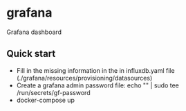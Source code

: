 # grafana
Grafana dashboard

## Quick start
- Fill in the missing information in the in influxdb.yaml file (./grafana/resources/provisioning/datasources)
- Create a grafana admin password file: echo "<PASSWORD>" | sudo tee /run/secrets/gf-password
- docker-compose up
